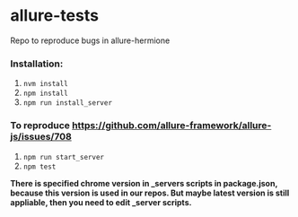 # allure-tests
Repo to reproduce bugs in allure-hermione

### Installation:
1. `nvm install`
2. `npm install`
3. `npm run install_server`

### To reproduce https://github.com/allure-framework/allure-js/issues/708
1. `npm run start_server`
2. `npm test`

**There is specified chrome version in _servers scripts in package.json, because this version is used in our repos. But maybe latest version is still appliable, then you need to edit _server scripts.**
